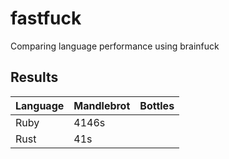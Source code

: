 # fastfuck
Comparing language performance using brainfuck


## Results

| Language | Mandlebrot | Bottles |
|----------|------------|---------|
| Ruby     |     4146s  |         |
| Rust     |      41s   |         |
